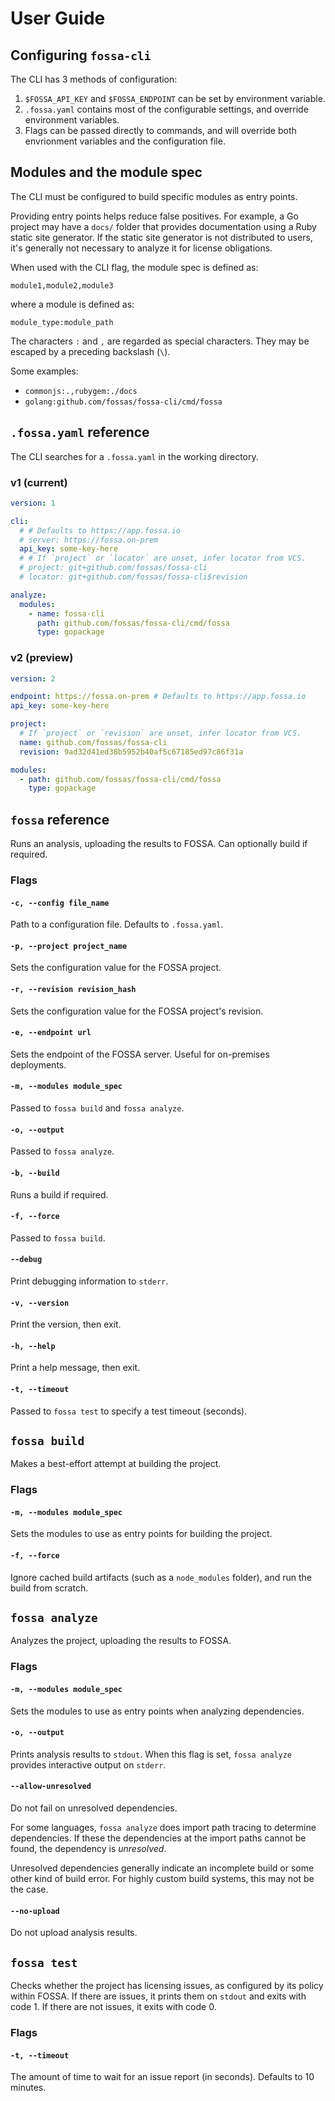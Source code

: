 # User Guide

## Configuring `fossa-cli`

The CLI has 3 methods of configuration:

1. `$FOSSA_API_KEY` and `$FOSSA_ENDPOINT` can be set by environment variable.
2. `.fossa.yaml` contains most of the configurable settings, and override environment variables.
3. Flags can be passed directly to commands, and will override both envrionment variables and the configuration file.

## Modules and the module spec

The CLI must be configured to build specific modules as entry points. 

Providing entry points helps reduce false positives. For example, a Go project may have a `docs/` folder that provides documentation using a Ruby static site generator. If the static site generator is not distributed to users, it's generally not necessary to analyze it for license obligations.

When used with the CLI flag, the module spec is defined as:

```
module1,module2,module3
```

where a module is defined as:

```
module_type:module_path
```

The characters `:` and `,` are regarded as special characters. They may be escaped by a preceding backslash (`\`).

Some examples:

- `commonjs:.,rubygem:./docs`
- `golang:github.com/fossas/fossa-cli/cmd/fossa`

## `.fossa.yaml` reference

The CLI searches for a `.fossa.yaml` in the working directory.

### v1 (current)

```yaml
version: 1

cli:
  # # Defaults to https://app.fossa.io
  # server: https://fossa.on-prem
  api_key: some-key-here
  # # If `project` or `locator` are unset, infer locator from VCS.
  # project: git+github.com/fossas/fossa-cli
  # locator: git+github.com/fossas/fossa-cli$revision

analyze:
  modules:
    - name: fossa-cli
      path: github.com/fossas/fossa-cli/cmd/fossa
      type: gopackage
```

### v2 (preview)

```yaml
version: 2

endpoint: https://fossa.on-prem # Defaults to https://app.fossa.io
api_key: some-key-here

project:
  # If `project` or `revision` are unset, infer locator from VCS.
  name: github.com/fossas/fossa-cli
  revision: 9ad32d41ed38b5952b40af5c67185ed97c86f31a

modules:
  - path: github.com/fossas/fossa-cli/cmd/fossa
    type: gopackage
```

## `fossa` reference

Runs an analysis, uploading the results to FOSSA. Can optionally build if required.

### Flags
#### `-c, --config file_name`
Path to a configuration file. Defaults to `.fossa.yaml`.

#### `-p, --project project_name`
Sets the configuration value for the FOSSA project.

#### `-r, --revision revision_hash`
Sets the configuration value for the FOSSA project's revision.

#### `-e, --endpoint url`
Sets the endpoint of the FOSSA server. Useful for on-premises deployments.

#### `-m, --modules module_spec`
Passed to `fossa build` and `fossa analyze`.

<!-- #### `-i, --ignore ignore_spec`
Passed to `fossa analyze`. -->

#### `-o, --output`
Passed to `fossa analyze`.

#### `-b, --build`
Runs a build if required.

#### `-f, --force`
Passed to `fossa build`.

#### `--debug`
Print debugging information to `stderr`.

#### `-v, --version`
Print the version, then exit.

#### `-h, --help`
Print a help message, then exit.

#### `-t, --timeout`
Passed to `fossa test` to specify a test timeout (seconds).

<!-- ## `fossa init`

Makes a best-effort attempt at inferring the correct configuration, then outputs the configuration to `stdout`.

Configuration inference is done on a language-by-language basis. For example, `commonjs` packages are inferred by checking for `package.json`s that are not within `node_modules`. -->

## `fossa build`

Makes a best-effort attempt at building the project.

### Flags
#### `-m, --modules module_spec`
Sets the modules to use as entry points for building the project.

#### `-f, --force`
Ignore cached build artifacts (such as a `node_modules` folder), and run the build from scratch.

## `fossa analyze`

Analyzes the project, uploading the results to FOSSA.

### Flags
#### `-m, --modules module_spec`
Sets the modules to use as entry points when analyzing dependencies.

<!-- #### `-i, --ignore ignore_spec`
Sets the modules and paths to ignore when analyzing dependencies. -->

#### `-o, --output`
Prints analysis results to `stdout`. When this flag is set, `fossa analyze` provides interactive output on `stderr`.

#### `--allow-unresolved`
Do not fail on unresolved dependencies.

For some languages, `fossa analyze` does import path tracing to determine dependencies. If these the dependencies at the import paths cannot be found, the dependency is _unresolved_.

Unresolved dependencies generally indicate an incomplete build or some other kind of build error. For highly custom build systems, this may not be the case.

#### `--no-upload`
Do not upload analysis results.

<!-- ## `fossa report`

Print the project's license report.

### Flags
#### `-t, --type report_type`
Print a specific type of license report for automatically creating attribution files. Possible report types include:
- `NOTICE`: generate a `NOTICE` file for your dependencies
- `ATTRIBUTION`: generate an `ATTRIBUTION` file for your dependencies

#### `-j, --json`
Print the report data in JSON format.
-->
## `fossa test`

Checks whether the project has licensing issues, as configured by its policy within FOSSA. If there are issues, it prints them on `stdout` and exits with code 1. If there are not issues, it exits with code 0.

### Flags
<!-- #### `-j, --json`
Print issues in JSON format. -->

#### `-t, --timeout`
The amount of time to wait for an issue report (in seconds). Defaults to 10 minutes.
